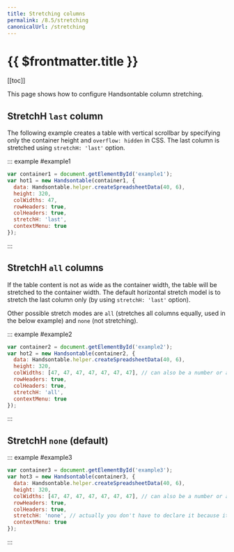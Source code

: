 ```yaml
---
title: Stretching columns
permalink: /8.5/stretching
canonicalUrl: /stretching
---
```


# {{ $frontmatter.title }}

[[toc]]

This page shows how to configure Handsontable column stretching.

## StretchH `last` column

The following example creates a table with vertical scrollbar by specifying only the container height and `overflow: hidden` in CSS. The last column is stretched using `stretchH: 'last'` option.

::: example #example1
```js
var container1 = document.getElementById('example1');
var hot1 = new Handsontable(container1, {
  data: Handsontable.helper.createSpreadsheetData(40, 6),
  height: 320,
  colWidths: 47,
  rowHeaders: true,
  colHeaders: true,
  stretchH: 'last',
  contextMenu: true
});
```
:::

## StretchH `all` columns

If the table content is not as wide as the container width, the table will be stretched to the container width. The default horizontal stretch model is to stretch the last column only (by using `stretchH: 'last'` option).

Other possible stretch modes are `all` (stretches all columns equally, used in the below example) and `none` (not stretching).

::: example #example2
```js
var container2 = document.getElementById('example2');
var hot2 = new Handsontable(container2, {
  data: Handsontable.helper.createSpreadsheetData(40, 6),
  height: 320,
  colWidths: [47, 47, 47, 47, 47, 47, 47], // can also be a number or a function
  rowHeaders: true,
  colHeaders: true,
  stretchH: 'all',
  contextMenu: true
});
```
:::

## StretchH `none` (default)

::: example #example3
```js
var container3 = document.getElementById('example3');
var hot3 = new Handsontable(container3, {
  data: Handsontable.helper.createSpreadsheetData(40, 6),
  height: 320,
  colWidths: [47, 47, 47, 47, 47, 47, 47], // can also be a number or a function
  rowHeaders: true,
  colHeaders: true,
  stretchH: 'none', // actually you don't have to declare it because it is default
  contextMenu: true
});
```
:::
